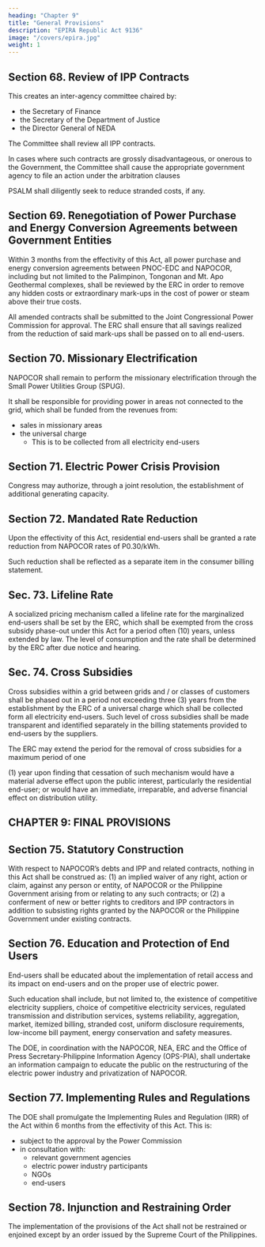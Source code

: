 ```yaml
---
heading: "Chapter 9"
title: "General Provisions"
description: "EPIRA Republic Act 9136"
image: "/covers/epira.jpg"
weight: 1
---
```



## Section 68. Review of IPP Contracts

This creates an inter-agency committee chaired by:
- the Secretary of Finance
- the Secretary of the Department of Justice
- the Director General of NEDA

The Committee shall review all IPP contracts. 

In cases where such contracts are grossly disadvantageous, or onerous to the Government, the Committee shall cause the appropriate government agency to file an action under the arbitration clauses

PSALM shall diligently seek to reduce stranded costs, if any.


## Section 69. Renegotiation of Power Purchase and Energy Conversion Agreements between Government Entities

Within 3 months from the effectivity of this Act, all power purchase and energy conversion agreements between PNOC-EDC and NAPOCOR, including but not limited to the Palimpinon, Tongonan and Mt. Apo Geothermal complexes, shall be reviewed by the ERC in order to remove any hidden costs or extraordinary mark-ups in the cost of power or steam above their true costs. 

All amended contracts shall be submitted to the Joint Congressional Power Commission for approval. The ERC shall ensure that all savings realized from the reduction of said mark-ups shall be passed on to all end-users.


## Section 70. Missionary Electrification

NAPOCOR shall remain to perform the missionary electrification through the Small Power Utilities Group (SPUG). 

It shall be responsible for providing power in areas not connected to the grid, which shall be funded from the revenues from:
- sales in missionary areas
- the universal charge
  - This is to be collected from all electricity end-users


## Section 71. Electric Power Crisis Provision

Congress may authorize, through a joint resolution, the establishment of additional generating capacity.


## Section 72. Mandated Rate Reduction

Upon the effectivity of this Act, residential end-users shall be granted a rate reduction from NAPOCOR rates of P0.30/kWh.

Such reduction shall be reflected as a separate item in the consumer billing statement.


## Sec. 73. Lifeline Rate

A socialized pricing mechanism called a lifeline rate for the marginalized end-users shall be set by the ERC, which shall be exempted from the cross subsidy phase-out under this Act for a period often (10) years, unless extended by law. The level of consumption and the rate shall be determined by the ERC after due notice and hearing.


## Sec. 74. Cross Subsidies

Cross subsidies within a grid between grids and / or classes of customers shall be phased out in a period not exceeding three (3) years from the establishment by the ERC of a universal charge which shall be collected form all electricity end-users. Such level of cross subsidies shall be made transparent and identified separately in the billing statements provided to end-users by the suppliers.

The ERC may extend the period for the removal of cross subsidies for a maximum period of one

(1) year upon finding that cessation of such mechanism would have a material adverse effect upon the
public interest, particularly the residential end-user; or would have an immediate, irreparable, and adverse
financial effect on distribution utility.


## CHAPTER 9: FINAL PROVISIONS

## Section 75. Statutory Construction

<!-- This Act shall, unless the context indicates otherwise, be construed in favor of the establishment, promotion, preservation of competition and people empowerment so that the widest participation of the people, whether directly or indirectly, is ensured.  -->

With respect to NAPOCOR’s debts and IPP and related contracts, nothing in this Act shall be construed as: (1) an implied  waiver of any right, action or claim, against any person or entity, of NAPOCOR or the Philippine Government arising
from or relating to any such contracts; or (2) a conferment of new or better rights to creditors and IPP
contractors in addition to subsisting rights granted by the NAPOCOR or the Philippine Government under existing
contracts.


## Section 76. Education and Protection of End Users

End-users shall be educated about the implementation of retail access and its impact on end-users and on the proper use of electric power. 

Such education shall include, but not limited to, the existence of competitive electricity suppliers, choice of competitive electricity services, regulated transmission and distribution services, systems reliability, aggregation, market, itemized billing, stranded cost, uniform disclosure requirements, low-income bill payment, energy conservation and safety measures.

The DOE, in coordination with the NAPOCOR, NEA, ERC and the Office of Press Secretary-Philippine
Information Agency (OPS-PIA), shall undertake an information campaign to educate the public on the
restructuring of the electric power industry and privatization of NAPOCOR.


## Section 77. Implementing Rules and Regulations

The DOE shall promulgate the Implementing Rules and Regulation (IRR) of the Act within 6 months from the effectivity of this Act. This is:
- subject to the approval by the Power Commission
- in consultation with:
  - relevant government agencies
  - electric power industry participants
  - NGOs
  - end-users


## Section 78. Injunction and Restraining Order

The implementation of the provisions of the Act shall not be restrained or enjoined except by an order issued by the Supreme Court of the Philippines.

<!-- ## Section 79. Separability Clause

If for any reason, any provision of this act is declared unconstitutional or invalid, the other parts or provisions hereof which are not affected thereby shall continue to be in full force and effect.

SEC. 80. Applicability and Repealing Clause – The applicability provisions of Commonwealth Act No. 146, as amended, otherwise known as the “Public Service Act”; Republic Act 6395, as amended, revising the charter of NAPOCOR; Presidential Decree 269, as amended, referred to as the National Electrification Decree; Republic Act 7638, otherwise known as the “Department of Energy Act of 1992”; Executive Order
172, as amended, creating the ERB; Republic Act 7832 otherwise known as the “Anti-Electricity and Electric Transmission Lines / Materials Pilferage Act of 1994”, shall continue to have full force and effect except insofar as they are inconsistent with this Act.

The provision with respect to electric power of Section 11(c) of Republic Act 7916, as amended, and Section 5(f) of Republic Act 7227, are hereby repealed or modified accordingly. 

Presidential Decree No. 40 and all laws, decrees, rules and regulations, or portion thereof,
inconsistent with this Act are hereby repealed or modified accordingly.

## Section 81. Effectivity Clause

This Act shall take effect on the fifteenth day following its publication in at least two (2) national paper of general circulation.

Approved,
AQUILINO Q. PIMENTEL JR.
President of the Senate
FELICIANO BELMONTE JR.
Speaker of the Houseof Representatives

This Act which is a consolidation of House Bill No. 8457 and Senate Bills No. 1712, 1621, 1943
and 2000 was finally passed by the House of Representatives and the Senate on May 31, 2001 and June 4,
2001, respectively.

LUTGARDO B. BARBO
Secretary of the Senate
ROBERTO P. NAZARENO
Secretary General
House of Representatives
Approved: JUN 08 2001
GLORIA MACAPAGAL – ARROYO
President of the Philippines -->